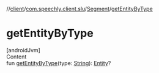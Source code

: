 //[client](../../index.md)/[com.speechly.client.slu](../index.md)/[Segment](index.md)/[getEntityByType](get-entity-by-type.md)



# getEntityByType  
[androidJvm]  
Content  
fun [getEntityByType](get-entity-by-type.md)(type: [String](https://kotlinlang.org/api/latest/jvm/stdlib/kotlin/-string/index.html)): [Entity](../-entity/index.md)?  



